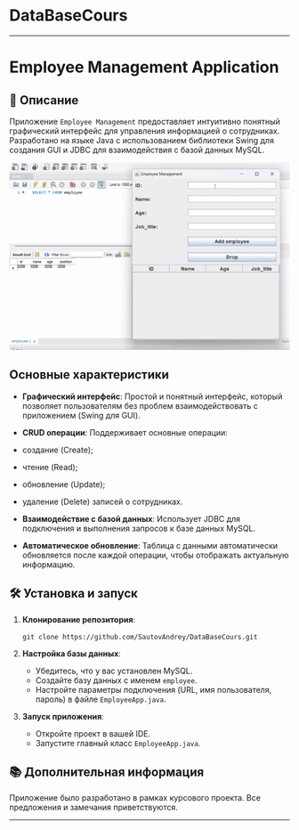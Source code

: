 # DataBaseCours
---

# Employee Management Application

## 📌 Описание

Приложение `Employee Management` предоставляет интуитивно понятный графический интерфейс для управления информацией о сотрудниках. Разработано на языке Java с использованием библиотеки Swing для создания GUI и JDBC для взаимодействия с базой данных MySQL.

![Демонстрация приложения](https://github.com/SautovAndrey/DataBaseCours/raw/main/softDB.gif)

## Основные характеристики

- **Графический интерфейс**: Простой и понятный интерфейс, который позволяет пользователям без проблем взаимодействовать с приложением (Swing для GUI).
  
- **CRUD операции**: Поддерживает основные операции:
- создание (Create);
- чтение (Read);
- обновление (Update);
- удаление (Delete) записей о сотрудниках.
  
- **Взаимодействие с базой данных**: Использует JDBC для подключения и выполнения запросов к базе данных MySQL.

- **Автоматическое обновление**: Таблица с данными автоматически обновляется после каждой операции, чтобы отображать актуальную информацию.

## 🛠 Установка и запуск

1. **Клонирование репозитория**:
   ```
   git clone https://github.com/SautovAndrey/DataBaseCours.git
   ```

2. **Настройка базы данных**:
   - Убедитесь, что у вас установлен MySQL.
   - Создайте базу данных с именем `employee`.
   - Настройте параметры подключения (URL, имя пользователя, пароль) в файле `EmployeeApp.java`.

3. **Запуск приложения**:
   - Откройте проект в вашей IDE.
   - Запустите главный класс `EmployeeApp.java`.

## 📚 Дополнительная информация

Приложение было разработано в рамках курсового проекта. Все предложения и замечания приветствуются.

---
